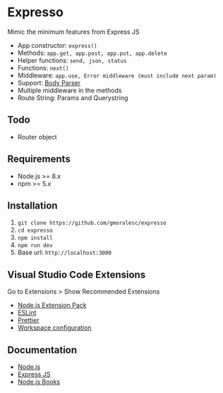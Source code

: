 # Expresso

Mimic the minimum features from Express JS

- App constructor: `express()`
- Methods: `app.get, app.post, app.put, app.delete`
- Helper functions: `send, json, status`
- Functions: `next()`
- Middleware: `app.use, Error middleware (must include next param)`
- Support: [Body Parser](https://www.npmjs.com/package/body-parser)
- Multiple middleware in the methods
- Route String: Params and Querystring

## Todo

- Router object

## Requirements

- Node.js >= 8.x
- npm >= 5.x

## Installation

1. `git clone https://github.com/gmoralesc/expresso`
2. `cd expresso`
3. `npm install`
4. `npm run dev`
5. Base url: `http://localhost:3000`

## Visual Studio Code Extensions

Go to Extensions > Show Recommended Extensions

- [Node.js Extension Pack](https://marketplace.visualstudio.com/items?itemName=waderyan.nodejs-extension-pack)
- [ESLint](https://marketplace.visualstudio.com/items?itemName=dbaeumer.vscode-eslint)
- [Prettier](https://marketplace.visualstudio.com/items?itemName=esbenp.prettier-vscode)
- [Workspace configuration](https://gist.github.com/gmoralesc/a6e107370f04ee8cf7ff05a7f842198d)

## Documentation

- [Node.js](https://nodejs.org/en/)
- [Express JS](https://expressjs.com/)
- [Node.js Books](http://gmoralesc.me/books)
